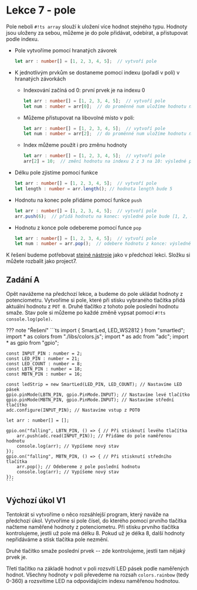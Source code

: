 # Lekce 7 - pole

Pole neboli `#!ts array` slouží k uložení více hodnot stejného typu.
Hodnoty jsou uloženy za sebou, můžeme je do pole přidávat, odebírat, a přistupovat podle indexu.

- Pole vytvoříme pomocí hranatých závorek
    ```ts
    let arr : number[] = [1, 2, 3, 4, 5];  // vytvoří pole
    ```
- K jednotlivým prvkům se dostaneme pomocí indexu (pořadí v poli) v hranatých závorkách
    - Indexování začíná od 0: první prvek je na indexu 0
        ```ts
        let arr : number[] = [1, 2, 3, 4, 5];  // vytvoří pole
        let num : number = arr[0];  // do proměnné num uložíme hodnotu na indexu 0 (tedy 1.)
        ```
    - Můžeme přistupovat na libovolné místo v poli:
        ```ts
        let arr : number[] = [1, 2, 3, 4, 5];  // vytvoří pole
        let num : number = arr[2];  // do proměnné num uložíme hodnotu na indexu 2 (tedy 3.)
        ```
    - Index můžeme použít i pro změnu hodnoty
        ```ts
        let arr : number[] = [1, 2, 3, 4, 5];  // vytvoří pole
        arr[2] = 10;  // změní hodnotu na indexu 2 z 3 na 10: výsledné pole bude [1, 2, 10, 4, 5]
        ```
- Délku pole zjistíme pomocí funkce 
    ```ts
    let arr : number[] = [1, 2, 3, 4, 5];  // vytvoří pole
    let length : number = arr.length(); // hodnota length bude 5
    ```
- Hodnotu na konec pole přidáme pomocí funkce `push`
    ```ts
    let arr : number[] = [1, 2, 3, 4, 5];  // vytvoří pole
    arr.push(6);  // přidá hodnotu na konec: výsledné pole bude [1, 2, 3, 4, 5, 6]
    ```

- Hodnotu z konce pole odebereme pomocí funce `pop`
    ```ts
    let arr : number[] = [1, 2, 3, 4, 5];  // vytvoří pole
    let num : number = arr.pop();  // odebere hodnotu z konce: výsledné pole bude [1, 2, 3, 4]
    ```

K řešení budeme potřebovat [stejné nástroje](../lekce6/project6.zip) jako v předchozí lekci.
Složku si můžete rozbalit jako project7.

## Zadání A

Opět navážeme na předchozí lekce, a budeme do pole ukládat hodnoty z potenciometru.
Vytvoříme si pole, které při stisku vybraného tlačítka přidá aktuální hodnotu z `POT 0`.
Druhé tlačítko z tohoto pole poslední hodnotu smaže.
Stav pole si můžeme po každé změně vypsat pomocí `#!ts console.log(pole)`.

??? note "Řešení"
    ```ts
    import { SmartLed, LED_WS2812 } from "smartled";
    import * as colors from "./libs/colors.js";
    import * as adc from "adc";
    import * as gpio from "gpio";

    const INPUT_PIN : number = 2;
    const LED_PIN : number = 21;
    const LED_COUNT : number = 8;
    const LBTN_PIN : number = 18;
    const MBTN_PIN : number = 16;

    const ledStrip = new SmartLed(LED_PIN, LED_COUNT); // Nastavíme LED pásek
    gpio.pinMode(LBTN_PIN, gpio.PinMode.INPUT); // Nastavíme levé tlačítko
    gpio.pinMode(MBTN_PIN, gpio.PinMode.INPUT); // Nastavíme střední tlačítko
    adc.configure(INPUT_PIN); // Nastavíme vstup z POT0

    let arr : number[] = [];

    gpio.on("falling", LBTN_PIN, () => { // Při stisknutí levého tlačítka
        arr.push(adc.read(INPUT_PIN)); // Přidáme do pole naměřenou hodnotu
        console.log(arr); // Vypíšeme nový stav
    });
    gpio.on("falling", MBTN_PIN, () => { // Při stisknutí středního tlačítka
        arr.pop(); // Odebereme z pole poslední hodnotu
        console.log(arr); // Vypíšeme nový stav
    });
    ```

## Výchozí úkol V1

Tentokrát si vytvoříme o něco rozsáhlejší program, který naváže na předchozí úkol.
Vytvoříme si pole čísel, do kterého pomocí prvního tlačítka načteme naměřené hodnoty z potenciometru.
Při stisku prvního tlačítka kontrolujeme, jestli už pole má délku 8.
Pokud už je délka 8, další hodnoty nepřidáváme a stisk tlačítka pole nezmění.

Druhé tlačítko smaže poslední prvek -- zde kontrolujeme, jestli tam nějaký prvek je.

Třetí tlačítko na základě hodnot v poli rozsvítí LED pásek podle naměřených hodnot.
Všechny hodnoty v poli převedeme na rozsah `colors.rainbow` (tedy 0-360) a rozsvítíme LED
na odpovídajícím indexu naměřenou hodnotou.
